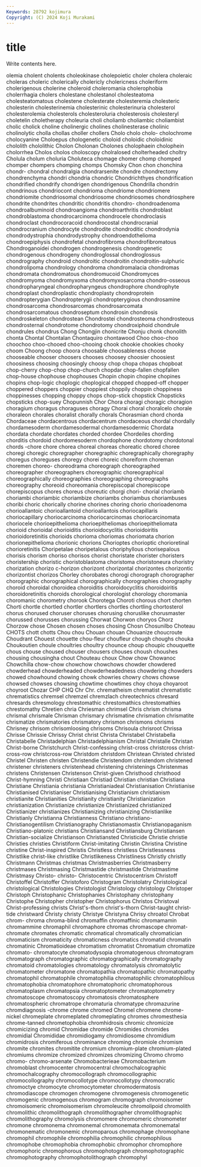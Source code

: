 ```yaml
---
Keywords: 28792 kojimura
Copyright: (C) 2024 Koji Murakami
---
```


# title

Write contents here.



olemia
cholent cholents choleokinase cholepoietic choler cholera choleraic choleras choleric cholerically
cholericly cholericness choleriform cholerigenous cholerine choleroid choleromania cholerophobia cholerrhagia cholers
cholestane cholestanol cholesteatoma cholesteatomatous cholestene cholesterate cholesteremia cholesteric cholesterin cholesterinemia
cholesterinic cholesterinuria cholesterol cholesterolemia cholesterols cholesteroluria cholesterosis cholesteryl choletelin choletherapy
choleuria choli choliamb choliambic choliambist cholic cholick choline cholinergic cholines
cholinesterase cholinic cholinolytic cholla chollas choller chollers Cholo cholo cholo-
cholochrome cholocyanine Choloepus chologenetic choloid choloidic choloidinic chololith chololithic Cholon
Cholonan Cholones cholophaein cholophein cholorrhea Cholos cholos choloscopy cholralosed cholterheaded
choltry Cholula cholum choluria Choluteca chomage chomer chomp chomped chomper
chompers chomping chomps Chomsky Chon chon chonchina chondr- chondral chondralgia
chondrarsenite chondre chondrectomy chondrenchyma chondri chondria chondric Chondrichthyes chondrification chondrified
chondrify chondrigen chondrigenous Chondrilla chondrin chondrinous chondriocont chondrioma chondriome chondriomere
chondriomite chondriosomal chondriosome chondriosomes chondriosphere chondrite chondrites chondritic chondritis chondro-
chondroadenoma chondroalbuminoid chondroangioma chondroarthritis chondroblast chondroblastoma chondrocarcinoma chondrocele chondroclasis chondroclast
chondrocoracoid chondrocostal chondrocranial chondrocranium chondrocyte chondrodite chondroditic chondrodynia chondrodystrophia chondrodystrophy
chondroendothelioma chondroepiphysis chondrofetal chondrofibroma chondrofibromatous Chondroganoidei chondrogen chondrogenesis chondrogenetic chondrogenous
chondrogeny chondroglossal chondroglossus chondrography chondroid chondroitic chondroitin chondroitin-sulphuric chondrolipoma chondrology
chondroma chondromalacia chondromas chondromata chondromatous chondromucoid Chondromyces chondromyoma chondromyxoma chondromyxosarcoma
chondro-osseous chondropharyngeal chondropharyngeus chondrophore chondrophyte chondroplast chondroplastic chondroplasty chondroprotein chondropterygian
Chondropterygii chondropterygious chondrosamine chondrosarcoma chondrosarcomas chondrosarcomata chondrosarcomatous chondroseptum chondrosin chondrosis
chondroskeleton chondrostean Chondrostei chondrosteoma chondrosteous chondrosternal chondrotome chondrotomy chondroxiphoid chondrule
chondrules chondrus Chong Chongjin chonicrite Chonju chonk chonolith chonta Chontal
Chontalan Chontaquiro chontawood Choo choo-choo choochoo choo-chooed choo-chooing chook chookie
chookies chooky choom Choong choop choora choosable choosableness choose chooseable
chooser choosers chooses choosey choosier choosiest choosiness choosing choosingly choosy
chop chopa chopas chopboat chop-cherry chop-chop chop-church chopdar chop-fallen chopfallen
chop-house chophouse chophouses Chopin chopin chopine chopines chopins chop-logic choplogic
choplogical chopped chopped-off chopper choppered choppers choppier choppiest choppily choppin
choppiness choppinesses chopping choppy chops chop-stick chopstick Chopsticks chopsticks chop-suey
Chopunnish Chor Chora choragi choragic choragion choragium choragus choraguses choragy
Chorai choral choralcelo chorale choraleon chorales choralist chorally chorals Chorasmian
chord chorda Chordaceae chordacentrous chordacentrum chordaceous chordal chordally chordamesoderm chordamesodermal
chordamesodermic Chordata chordata chordate chordates chorded chordee Chordeiles chording chorditis
chordoid chordomesoderm chordophone chordotomy chordotonal chords -chore chore chorea choreal
choreas choreatic chored choree choregi choregic choregrapher choregraphic choregraphically choregraphy
choregus choreguses choregy chorei choreic choreiform choreman choremen choreo- choreodrama
choreograph choreographed choreographer choreographers choreographic choreographical choreographically choreographies choreographing choreographs
choreography choreoid choreomania chorepiscopal chorepiscope chorepiscopus chores choreus choreutic chorgi
chori- chorial choriamb choriambi choriambic choriambize choriambs choriambus choriambuses choribi
choric chorically chorine chorines choring chorio chorioadenoma chorioallantoic chorioallantoid chorioallantois
choriocapillaris choriocapillary choriocarcinoma choriocarcinomas choriocarcinomata choriocele chorioepithelioma chorioepitheliomas chorioepitheliomata chorioid
chorioidal chorioiditis chorioidocyclitis chorioidoiritis chorioidoretinitis chorioids chorioma choriomas choriomata chorion
chorionepithelioma chorionic chorions Chorioptes chorioptic chorioretinal chorioretinitis Choripetalae choripetalous choriphyllous
chorisepalous chorisis chorism choriso chorisos chorist choristate chorister choristers choristership
choristic choristoblastoma choristoma choristoneura choristry chorization chorizo c-horizon chorizont chorizontal
chorizontes chorizontic chorizontist chorizos Chorley chorobates chorogi chorograph chorographer chorographic
chorographical chorographically chorographies chorography choroid choroidal choroidea choroiditis choroidocyclitis choroidoiritis
choroidoretinitis choroids chorological chorologist chorology choromania choromanic chorometry chorook Chorotega
Choroti chorous chort chorten Chorti chortle chortled chortler chortlers chortles
chortling chortosterol chorus chorused choruser choruses chorusing choruslike chorusmaster chorussed
chorusses chorussing Chorwat Chorwon choryos Chorz Chorzow chose Chosen chosen
choses chosing Chosn Chosunilbo Choteau CHOTS chott chotts Chou chou
Chouan chouan Chouanize choucroute Choudrant Chouest chouette chou-fleur choufleur chough
choughs chouka Choukoutien choule choultries choultry chounce choup choupic chouquette
chous chouse choused chouser chousers chouses choush choushes chousing chousingha
chout Chouteau choux Chow chow Chowanoc Chowchilla chow-chow chowchow chowchows
chowder chowdered chowderhead chowderheaded chowderheadedness chowdering chowders chowed chowhound chowing
chowk chowries chowry chows chowse chowsed chowses chowsing chowtime chowtimes
choy choya choyaroot choyroot Chozar CHP CHQ Chr Chr. chrematheism
chrematist chrematistic chrematistics chremsel chremzel chremzlach chreotechnics chresard chresards chresmology
chrestomathic chrestomathics chrestomathies chrestomathy Chretien chria Chriesman chrimsel Chris chrism
chrisma chrismal chrismale Chrisman chrismary chrismatine chrismation chrismatite chrismatize chrismatories
chrismatory chrismon chrismons chrisms Chrisney chrisom chrisomloosing chrisoms Chrisoula chrisroot
Chrissa Chrisse Chrissie Chrissy Christ christ Christa Christabel Christabella Christabelle
Christadelphian Christadelphianism Christal Christalle Christan Christ-borne Christchurch Christ-confessing christ-cross christcross
christ-cross-row christcross-row Christdom christdom Christean Christed christed Christel Christen christen
Christendie Christendom christendom christened christener christeners christenhead christening christenings Christenmas
christens Christensen Christenson Christ-given Christhood christhood Christ-hymning Christi Christiaan Christiad
Christian christian Christiana Christiane Christiania christiania Christianiadeal Christianisation Christianise Christianised
Christianiser Christianising Christianism christianism christianite Christianities Christianity christianity Christianization christianization
Christianize christianize Christianized christianized Christianizer christianizes Christianizing christianizing Christianlike Christianly
Christianna Christianness Christiano christiano- Christianogentilism Christianography Christianomastix Christianopaganism Christiano-platonic christians
Christiansand Christiansburg Christiansen Christian-socialize Christianson Christiansted Christicide Christie christie Christies
christies Christiform Christ-imitating Christin Christina Christine christine Christ-inspired Christis Christless
christless Christlessness Christlike christ-like christlike Christlikeness Christliness Christly christly Christmann
Christmas christmas Christmasberries Christmasberry christmases Christmasing Christmastide christmastide Christmastime Christmasy
Christo- christo- Christocentric Christocentrism Christoff Christoffel Christoffer Christoforo Christogram Christolatry
Christological christological Christologies Christologist Christology christology Christoper Christoph Christophanic Christophanies
Christophany christophany Christophe Christopher christopher Christophorus Christos Christoval Christ-professing christs
Christ's-thorn christ's-thorn Christ-taught christ-tide christward Christy christy Christye Christyna Chrisy
chroatol Chrobat chrom- chroma chroma-blind chromaffin chromaffinic chromamamin chromammine chromaphil
chromaphore chromas chromascope chromat- chromate chromates chromatic chromatical chromatically chromatician
chromaticism chromaticity chromaticness chromatics chromatid chromatin chromatinic Chromatioideae chromatism chromatist
Chromatium chromatize chromato- chromatocyte chromatodysopia chromatogenous chromatogram chromatograph chromatographic chromatographically
chromatography chromatoid chromatologies chromatology chromatolysis chromatolytic chromatometer chromatone chromatopathia chromatopathic
chromatopathy chromatophil chromatophile chromatophilia chromatophilic chromatophilous chromatophobia chromatophore chromatophoric chromatophorous
chromatoplasm chromatopsia chromatoptometer chromatoptometry chromatoscope chromatoscopy chromatosis chromatosphere chromatospheric chromatrope
chromaturia chromatype chromazurine chromdiagnosis -chrome chrome chromed Chromel chromene chrome-nickel
chromeplate chromeplated chromeplating chromes chromesthesia chrome-tanned chrometophobia chromhidrosis chromic chromicize
chromicizing chromid Chromidae chromide Chromides chromides chromidial Chromididae chromidiogamy chromidiosome
chromidium chromidrosis chromiferous chrominance chroming chromiole chromism chromite chromites chromitite
chromium chromium-plate chromium-plated chromiums chromize chromized chromizes chromizing Chromo chromo
chromo- chromo-arsenate Chromobacterieae Chromobacterium chromoblast chromocenter chromocentral chromochalcographic chromochalcography chromocollograph
chromocollographic chromocollography chromocollotype chromocollotypy chromocratic chromoctye chromocyte chromocytometer chromodermatosis chromodiascope
chromogen chromogene chromogenesis chromogenetic chromogenic chromogenous chromogram chromograph chromoisomer chromoisomeric
chromoisomerism chromoleucite chromolipoid chromolith chromolithic chromolithograph chromolithographer chromolithographic chromolithography chromolysis
chromomere chromomeric chromometer chromone chromonema chromonemal chromonemata chromonematal chromonematic chromonemic
chromoparous chromophage chromophane chromophil chromophile chromophilia chromophilic chromophilous chromophobe chromophobia
chromophobic chromophor chromophore chromophoric chromophorous chromophotograph chromophotographic chromophotography chromophotolithograph chromophyl
